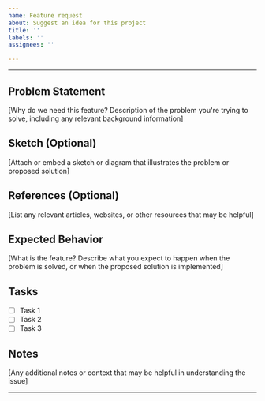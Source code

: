 ```yaml
---
name: Feature request
about: Suggest an idea for this project
title: ''
labels: ''
assignees: ''

---
```


---

## Problem Statement

[Why do we need this feature? Description of the problem you're trying to solve, including any relevant background information]

## Sketch (Optional)

[Attach or embed a sketch or diagram that illustrates the problem or proposed solution]

## References (Optional)

[List any relevant articles, websites, or other resources that may be helpful]

## Expected Behavior

[What is the feature? Describe what you expect to happen when the problem is solved, or when the proposed solution is implemented]

## Tasks

- [ ] Task 1
- [ ] Task 2
- [ ] Task 3

## Notes

[Any additional notes or context that may be helpful in understanding the issue]

---
